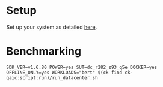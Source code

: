# Setup
Set up your system as detailed [here](https://github.com/krai/ck-qaic/blob/main/script/setup.docker/README.md).

# Benchmarking
```
SDK_VER=v1.6.80 POWER=yes SUT=dc_r282_z93_q5e DOCKER=yes OFFLINE_ONLY=yes WORKLOADS="bert" $(ck find ck-qaic:script:run)/run_datacenter.sh
```
